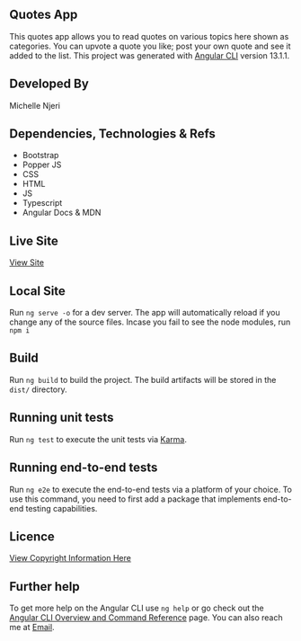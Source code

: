 ## Quotes App
This quotes app allows you to read quotes on various topics here shown as categories. You can upvote a quote you like; post your own quote and see it added to the list. 
This project was generated with [Angular CLI](https://github.com/angular/angular-cli) version 13.1.1.

## Developed By
Michelle Njeri 

## Dependencies, Technologies & Refs
- Bootstrap 
- Popper JS
- CSS
- HTML 
- JS 
- Typescript
- Angular Docs  & MDN 

## Live Site
[View Site]()

## Local Site
Run `ng serve -o` for a dev server. The app will automatically reload if you change any of the source files. Incase you fail to see the node modules, run `npm i`

## Build
Run `ng build` to build the project. The build artifacts will be stored in the `dist/` directory.

## Running unit tests
Run `ng test` to execute the unit tests via [Karma](https://karma-runner.github.io).

## Running end-to-end tests
Run `ng e2e` to execute the end-to-end tests via a platform of your choice. To use this command, you need to first add a package that implements end-to-end testing capabilities.

## Licence
[View Copyright Information Here](https://github.com/vantablanta/quotes-app/blob/master/LICENSE)

## Further help
To get more help on the Angular CLI use `ng help` or go check out the [Angular CLI Overview and Command Reference](https://angular.io/cli) page.
You can also reach me at [Email](mailto:vantablanta@gmail.com).
